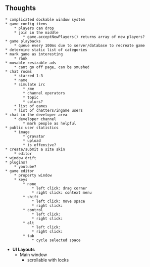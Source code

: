 ﻿
Thoughts
------------
 
	* complicated dockable window system
	* game config items
		* players can drop
		* join in the middle
			* game.acceptNewPlayers() returns array of new players?
	* game playbacks
		* queue every 100ms due to server/database to recreate game
	* determine static list of categories
	* mark game as interesting
		* rank
	* movable resizable ads
		* cant go off page, can be smushed
	* chat rooms
		* starred 1-3
		* name
		* simulate irc
			* /me
			* channel operators
			* topic
			* colors?
		* list of games
		* list of chatters/ingame users
	* chat in the developer area
		* developer channel
			* mark people as helpful
	* public user statistics
		* image
			* gravatar
			* upload
			* is offensive?
	* create/submit a site skin
		* editor
	* window drift
	* plugins?
		* youtube? 
	* game editor
		* property window 
		* keys
			* none
				* left click: drag corner
				* right click: context menu 
			* shift
				* left click: move space
				* right click: 
			* control
				* left click: 
				* right click: 
			* alt
				* left click: 
				* right click: 
			* tab
				* cycle selected space


* **UI Layouts**
	* Main window
		* scrollable with locks 

